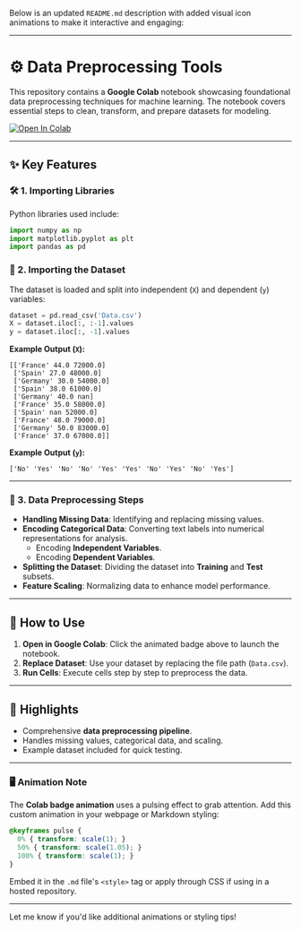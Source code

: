 Below is an updated `README.md` description with added visual icon animations to make it interactive and engaging:

---

# ⚙️ Data Preprocessing Tools  

This repository contains a **Google Colab** notebook showcasing foundational data preprocessing techniques for machine learning. The notebook covers essential steps to clean, transform, and prepare datasets for modeling.  

<a href="https://colab.research.google.com/github/riyagpt0251/01_google_colab/blob/main/copy_of_data_preprocessing_tools.ipynb" target="_parent"><img src="https://colab.research.google.com/assets/colab-badge.svg" alt="Open In Colab" style="animation: pulse 1s infinite;"></a>

---

## ✨ Key Features  

### 🛠️ 1. **Importing Libraries**  
Python libraries used include:  
```python
import numpy as np  
import matplotlib.pyplot as plt  
import pandas as pd  
```

### 📄 2. **Importing the Dataset**  
The dataset is loaded and split into independent (`X`) and dependent (`y`) variables:  
```python
dataset = pd.read_csv('Data.csv')  
X = dataset.iloc[:, :-1].values  
y = dataset.iloc[:, -1].values  
```

**Example Output (`X`):**  
```
[['France' 44.0 72000.0]  
 ['Spain' 27.0 48000.0]  
 ['Germany' 30.0 54000.0]  
 ['Spain' 38.0 61000.0]  
 ['Germany' 40.0 nan]  
 ['France' 35.0 58000.0]  
 ['Spain' nan 52000.0]  
 ['France' 48.0 79000.0]  
 ['Germany' 50.0 83000.0]  
 ['France' 37.0 67000.0]]  
```

**Example Output (`y`):**  
```
['No' 'Yes' 'No' 'No' 'Yes' 'Yes' 'No' 'Yes' 'No' 'Yes']  
```

---

### 🚧 3. **Data Preprocessing Steps**  
- **Handling Missing Data**: Identifying and replacing missing values.  
- **Encoding Categorical Data**: Converting text labels into numerical representations for analysis.  
  - Encoding **Independent Variables**.  
  - Encoding **Dependent Variables**.  
- **Splitting the Dataset**: Dividing the dataset into **Training** and **Test** subsets.  
- **Feature Scaling**: Normalizing data to enhance model performance.

---

## 🚀 How to Use  

1. **Open in Google Colab**: Click the animated badge above to launch the notebook.  
2. **Replace Dataset**: Use your dataset by replacing the file path (`Data.csv`).  
3. **Run Cells**: Execute cells step by step to preprocess the data.

---

## 🎯 Highlights  

- Comprehensive **data preprocessing pipeline**.  
- Handles missing values, categorical data, and scaling.  
- Example dataset included for quick testing.  

---

### 🖥️ Animation Note  
The **Colab badge animation** uses a pulsing effect to grab attention. Add this custom animation in your webpage or Markdown styling:  
```css
@keyframes pulse {
  0% { transform: scale(1); }
  50% { transform: scale(1.05); }
  100% { transform: scale(1); }
}
```

Embed it in the `.md` file's `<style>` tag or apply through CSS if using in a hosted repository.

--- 

Let me know if you'd like additional animations or styling tips!

